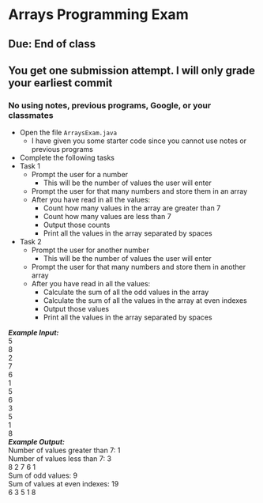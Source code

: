 # Arrays Programming Exam

## Due: End of class

## You get one submission attempt. I will only grade your earliest commit

### No using notes, previous programs, Google, or your classmates

- Open the file `ArraysExam.java`
  - I have given you some starter code since you cannot use notes or previous programs
- Complete the following tasks
- Task 1
  - Prompt the user for a number
    - This will be the number of values the user will enter
  - Prompt the user for that many numbers and store them in an array
  - After you have read in all the values:
    - Count how many values in the array are greater than 7
    - Count how many values are less than 7
    - Output those counts
    - Print all the values in the array separated by spaces
- Task 2
  - Prompt the user for another number
    - This will be the number of values the user will enter
  - Prompt the user for that many numbers and store them in another array
  - After you have read in all the values:
    - Calculate the sum of all the odd values in the array
    - Calculate the sum of all the values in the array at even indexes
    - Output those values
    - Print all the values in the array separated by spaces

***Example Input:***\
5\
8\
2\
7\
6\
1\
5\
6\
3\
5\
1\
8\
***Example Output:***\
Number of values greater than 7: 1\
Number of values less than 7: 3\
8 2 7 6 1\
Sum of odd values: 9\
Sum of values at even indexes: 19\
6 3 5 1 8
